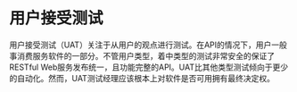 # 用户接受测试

用户接受测试（UAT）关注于从用户的观点进行测试。在API的情况下，用户一般事消费服务软件的一部分。不管用户类型，着中类型的测试非常安全的保证了RESTful Web服务发布统一，且功能完整的API。UAT比其他类型测试倾向于更少的自动化。然而，UAT测试经理应该根本上对软件是否可用拥有最终决定权。
